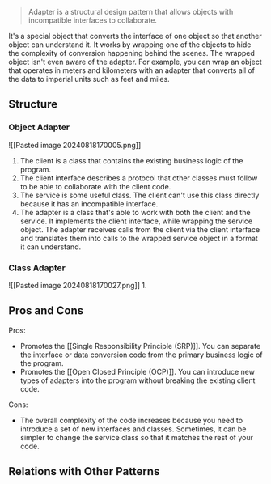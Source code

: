 > Adapter is a structural design pattern that allows objects with incompatible interfaces to collaborate.

It's a special object that converts the interface of one object so that another object can understand it. It works by wrapping one of the objects to hide the complexity of conversion happening behind the scenes. The wrapped object isn't even aware of the adapter. For example, you can wrap an object that operates in meters and kilometers with an adapter that converts all of the data to imperial units such as feet and miles.
## Structure
### Object Adapter
![[Pasted image 20240818170005.png]]
1. The client is a class that contains the existing business logic of the program.
2. The client interface describes a protocol that other classes must follow to be able to collaborate with the client code.
3. The service is some useful class. The client can't use this class directly because it has an incompatible interface.
4. The adapter is a class that's able to work with both the client and the service. It implements the client interface, while wrapping the service object. The adapter receives calls from the client via the client interface and translates them into calls to the wrapped service object in a format it can understand.

### Class Adapter
![[Pasted image 20240818170027.png]]
1. 

## Pros and Cons
Pros:
- Promotes the [[Single Responsibility Principle (SRP)]]. You can separate the interface or data conversion code from the primary business logic of the program.
- Promotes the [[Open Closed Principle (OCP)]]. You can introduce new types of adapters into the program without breaking the existing client code.

Cons:
- The overall complexity of the code increases because you need to introduce a set of new interfaces and classes. Sometimes, it can be simpler to change the service class so that it matches the rest of your code.
## Relations with Other Patterns
